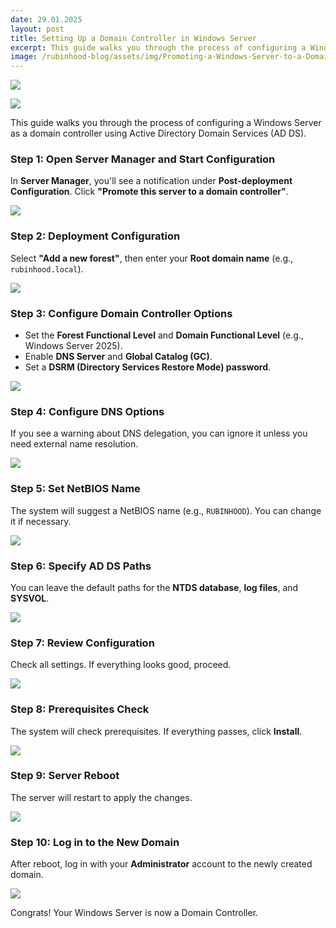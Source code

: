 ```yaml
---
date: 29.01.2025
layout: post
title: Setting Up a Domain Controller in Windows Server
excerpt: This guide walks you through the process of configuring a Windows Server as a domain controller using Active Directory Domain Services (AD DS).
image: /rubinhood-blog/assets/img/Promoting-a-Windows-Server-to-a-Domain-Controller/011.webp
---
```


![](/rubinhood-blog/assets/img/Promoting-a-Windows-Server-to-a-Domain-Controller/011.jpg)

![](/rubinhood-blog/assets/img/Promoting-a-Windows-Server-to-a-Domain-Controller/012.jpg)

This guide walks you through the process of configuring a Windows Server as a domain controller using Active Directory Domain Services (AD DS).

### Step 1: Open Server Manager and Start Configuration

In **Server Manager**, you'll see a notification under **Post-deployment Configuration**. Click **"Promote this server to a domain controller"**.

![](/rubinhood-blog/assets/img/Promoting-a-Windows-Server-to-a-Domain-Controller/001.jpg)

### Step 2: Deployment Configuration

Select **"Add a new forest"**, then enter your **Root domain name** (e.g., `rubinhood.local`).

![](/rubinhood-blog/assets/img/Promoting-a-Windows-Server-to-a-Domain-Controller/002.jpg)

### Step 3: Configure Domain Controller Options

- Set the **Forest Functional Level** and **Domain Functional Level** (e.g., Windows Server 2025).
- Enable **DNS Server** and **Global Catalog (GC)**.
- Set a **DSRM (Directory Services Restore Mode) password**.

![](/rubinhood-blog/assets/img/Promoting-a-Windows-Server-to-a-Domain-Controller/003.jpg)

### Step 4: Configure DNS Options

If you see a warning about DNS delegation, you can ignore it unless you need external name resolution.

![](/rubinhood-blog/assets/img/Promoting-a-Windows-Server-to-a-Domain-Controller/004.jpg)

### Step 5: Set NetBIOS Name

The system will suggest a NetBIOS name (e.g., `RUBINHOOD`). You can change it if necessary.

![](/rubinhood-blog/assets/img/Promoting-a-Windows-Server-to-a-Domain-Controller/005.jpg)

### Step 6: Specify AD DS Paths

You can leave the default paths for the **NTDS database**, **log files**, and **SYSVOL**.

![](/rubinhood-blog/assets/img/Promoting-a-Windows-Server-to-a-Domain-Controller/006.jpg)

### Step 7: Review Configuration

Check all settings. If everything looks good, proceed.

![](/rubinhood-blog/assets/img/Promoting-a-Windows-Server-to-a-Domain-Controller/007.jpg)

### Step 8: Prerequisites Check

The system will check prerequisites. If everything passes, click **Install**.

![](/rubinhood-blog/assets/img/Promoting-a-Windows-Server-to-a-Domain-Controller/008.jpg)

### Step 9: Server Reboot

The server will restart to apply the changes.

![](/rubinhood-blog/assets/img/Promoting-a-Windows-Server-to-a-Domain-Controller/009.jpg)

### Step 10: Log in to the New Domain

After reboot, log in with your **Administrator** account to the newly created domain.

![](/rubinhood-blog/assets/img/Promoting-a-Windows-Server-to-a-Domain-Controller/010.jpg)  

Congrats! Your Windows Server is now a Domain Controller.
